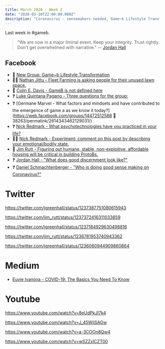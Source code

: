 ```yaml
---
title: March 2020 - Week 2
date: "2020-03-10T22:00:00.000Z"
description: "Coronavirus - sensemakers needed, Game~b Lifestyle Transformation"
---
```


Last week in #gameb.

> "We are now in a major liminal event. Keep your integrity. Trust rightly. Don't get overwhelmed with narrative."
> -- [Jordan Hall](https://web.facebook.com/phonomancer/posts/10157034465228479)

## Facebook

- 📣 [New Group: Game~b Lifestyle Transformation](https://web.facebook.com/groups/230802074758615/)
- 👨‍🌾 [Nathan Jittu - Fleet Farming is asking people for their unused lawn space.](https://web.facebook.com/groups/1447251258838263/permalink/2615400015356709/)
- 🤔 [Colin E. Davis - GameB is not defined here](https://web.facebook.com/groups/1447251258838263/permalink/2614753138754730/)
- ❓ [Luke Quintana Pagano - Three questions for the group:](https://web.facebook.com/groups/1447251258838263/permalink/2614555425441168/)
- ❓ [Germane Marvel - What factors and mindsets and have contributed to the emergence of game a as we know it today?](https://web.facebook.com/groups/14472512588 🤔38263/permalink/2614343462129031/)
- ❓ [Nick Redmark - What psychotechnologies have you practiced in your life?](https://web.facebook.com/groups/1447251258838263/permalink/2614593585437352/)
- 👨‍🔬 [Nick Redmark - Experiment: comment on this post by describing your emotional/bodily state.](https://web.facebook.com/groups/1447251258838263/permalink/2613361388893905/)
- 🧙 [Jim Rutt - Figuring out humane, stable, non-exploitive, affordable housing will be critical in building ProtoBs.](https://web.facebook.com/groups/1447251258838263/permalink/2613043978925646/)
- ❓ [Jordan Hall - "What does good discernment look like?"](https://web.facebook.com/phonomancer/posts/10157033030138479)
- ❓ [Daniel Schmachtenberger - "Who is doing good sense making on Coronavirus?"](https://web.facebook.com/geosol114/posts/10158160683286779)

# Twitter

https://twitter.com/jgreenhall/status/1237387751080615943

https://twitter.com/jim_rutt/status/1237372416311033859

https://twitter.com/jgreenhall/status/1237184929630498816

https://twitter.com/jim_rutt/status/1236781953740943362

https://twitter.com/jgreenhall/status/1236060944909860864

# Medium

- [Euvie Ivanova - COVID-19: The Basics You Need To Know](https://medium.com/futurethinkers/covid-19-the-basics-you-need-to-know-edee9296844d)

# Youtube

https://www.youtube.com/watch?v=8eUdPkJI7k4

https://www.youtube.com/watch?v=J_45WjlSAGw

https://www.youtube.com/watch?v=a-3COOn8Qw4

https://www.youtube.com/watch?v=wSZZxlCZT00
